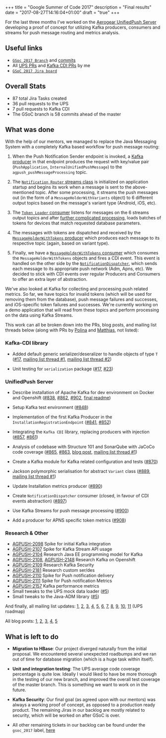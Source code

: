 +++
title = "Google Summer of Code 2017"
description = "Final results"
date = "2017-08-27T14:16:04+01:00"
draft = "true"
+++

For the last three months I've worked on the [Aerogear UnifiedPush Server](https://github.com/aerogear/aerogear-unifiedpush-server) developing a proof of concept for utilizing Kafka producers, consumers and streams for push message routing and metrics analysis.

## Useful links
* [`GSoc 2017 Branch`](https://github.com/aerogear/aerogear-unifiedpush-server/tree/GSOC_2017_kafka) and [commits](https://github.com/aerogear/aerogear-unifiedpush-server/commits/GSOC_2017_kafka)
* All [UPS PRs](https://github.com/aerogear/aerogear-unifiedpush-server/pulls?utf8=✓&q=is%3Apr%20author%3Adimitraz%20) and [Kafka CDI PRs](https://github.com/matzew/kafka-cdi/pulls?q=is%3Apr+author%3Adimitraz) by me
* [`GSoC 2017 Jira board`](https://issues.jboss.org/browse/AGPUSH-2187?jql=labels%20%3D%20gsoc_2017)

## Overall Stats
* 87 total Jira Tasks created
* 36 pull requests to the UPS
* 7 pull requests to Kafka CDI 
* The GSoC branch is 58 commits ahead of the master

## What was done
With the help of our mentors, we managed to replace the Java Messaging System with a completely Kafka based workflow for push message routing: 

1. When the Push Notification Sender endpoint is invoked, a [Kafka producer](https://github.com/aerogear/aerogear-unifiedpush-server/pull/896) in that endpoint produces the request with key/value pair (`PushApplication`, `InternalUnifiedPushMessage`) to the `agpush_pushMessageProcessing` topic. 

2. The [`Notification Router` streams class](https://github.com/aerogear/aerogear-unifiedpush-server/pull/900) is initialized on application startup and begins its work when a message is sent to the above-mentioned topic. After some processing, it streams the push messages out (in the form of a `MessageHolderWithVariants` object) to 6 different output topics based on the message's variant type (Android, iOS, etc). 

3. The [`Token Loader` consumer](https://github.com/aerogear/aerogear-unifiedpush-server/pull/900/commits/0d5407e62ce8b15c1daabda29b56f2e2b85d6cf3) listens for messages on the 6 streams output topics and after [further complicated processing](https://github.com/aerogear/aerogear-unifiedpush-server/blob/5b268fcb80bd66a26b39147777061ff229ed39f9/push/sender/src/main/java/org/jboss/aerogear/unifiedpush/message/token/TokenLoader.java), loads batches of tokens for devices that match requested database parameters.

4. The messages with tokens are dispatched and received by the [`MessageHolderWithTokens` producer](https://github.com/aerogear/aerogear-unifiedpush-server/blob/5b268fcb80bd66a26b39147777061ff229ed39f9/push/sender/src/main/java/org/jboss/aerogear/unifiedpush/message/kafka/MessageHolderWithTokensKafkaProducer.java) which produces each message to its respective topic (again, based on variant type). 

5. Finally, we have a [`MessageHolderWithTokens` consumer](https://github.com/aerogear/aerogear-unifiedpush-server/blob/GSOC_2017_kafka/push/sender/src/main/java/org/jboss/aerogear/unifiedpush/message/kafka/MessageHolderWithTokensKafkaConsumer.java) which consumes the `MessageHolderWithTokens` objects and fires a CDI event. This event is handled on the other side by the [`NotificationDispatcher`](https://github.com/aerogear/aerogear-unifiedpush-server/blob/GSOC_2017_kafka/push/sender/src/main/java/org/jboss/aerogear/unifiedpush/message/NotificationDispatcher.java), which sends each message to its appropriate push network (Adm, Apns, etc).
We decided to stick with CDI events over regular Producers and Consumers to offer an extra layer of abstraction.

We've also looked at Kafka for collecting and processing push related metrics. So far, we have topics for invalid tokens (which will be used for removing them from the database), push message failures and successes, and iOS-specific token failures and successes. 
We're currently working on a demo application that will read from these topics and perform processing on the data using Kafka Streams.

This work can all be broken down into the PRs, blog posts, and mailing list threads below (along with PRs by [Polina](https://github.com/aerogear/aerogear-unifiedpush-server/pulls?q=is%3Apr+author%3Apolinankoleva) and [Matthias](https://github.com/aerogear/aerogear-unifiedpush-server/pulls?q=is%3Apr+author%3Amatzew), not listed):

### Kafka-CDI library
* Added default generic serializer/deseralizer to handle objects of type `T` ([#17](https://github.com/matzew/kafka-cdi/pull/17), [mailing list thread #1](http://lists.jboss.org/pipermail/aerogear-dev/2017-August/012934.html), [mailing list thread #2](http://lists.jboss.org/pipermail/aerogear-dev/2017-August/012951.html))

* Unit testing for `serialization` package ([#17](https://github.com/matzew/kafka-cdi/pull/17), [#23](https://github.com/matzew/kafka-cdi/pull/23))

### UnifiedPush Server
* Describe installation of Apache Kafka for dev environment on Docker and Openshift ([#838](https://github.com/aerogear/aerogear-unifiedpush-server/pull/838), [#862](https://github.com/aerogear/aerogear-unifiedpush-server/pull/862), [#902](https://github.com/aerogear/aerogear-unifiedpush-server/pull/902), [final readme](https://github.com/aerogear/aerogear-unifiedpush-server/tree/GSOC_2017_kafka/kafka))

* Setup Kafka test environment ([#848](https://github.com/aerogear/aerogear-unifiedpush-server/pull/848))

* Implementation of the first Kafka Producer in the `InstallationRegistrationEndpoint` ([#841](https://github.com/aerogear/aerogear-unifiedpush-server/pull/841), [#852](https://github.com/aerogear/aerogear-unifiedpush-server/pull/852))

* Integrating the `Kafka CDI` library, replacing producers with injection ([#857](https://github.com/aerogear/aerogear-unifiedpush-server/pull/857), [#861](https://github.com/aerogear/aerogear-unifiedpush-server/pull/860))

* Analysis of codebase with Structure 101 and SonarQube with JaCoCo code coverage ([#865](https://github.com/aerogear/aerogear-unifiedpush-server/pull/865), [#863](https://github.com/aerogear/aerogear-unifiedpush-server/pull/863), [blog post](https://dimitraz.github.io/blog/post/ups-metrics/), [mailing list thread #1](http://lists.jboss.org/pipermail/aerogear-dev/2017-July/012904.html))

* Create a Kafka module for Kafka related configuration and tests ([#870](https://github.com/aerogear/aerogear-unifiedpush-server/pull/870))

* Jackson polymorphic serialisation for abstract `Variant` class ([#889](https://github.com/aerogear/aerogear-unifiedpush-server/pull/889), [mailing list thread #1](http://lists.jboss.org/pipermail/aerogear-dev/2017-August/012951.html))

* Update Installation metrics producer ([#890](https://github.com/aerogear/aerogear-unifiedpush-server/pull/890))

* Create `NotificationDispatcher` consumer (closed, in favour of CDI events abstraction) ([#897](https://github.com/aerogear/aerogear-unifiedpush-server/pull/897))

* Use Kafka Streams for push message processing ([#900](https://github.com/aerogear/aerogear-unifiedpush-server/pull/900))

* Add a producer for APNS specific token metrics ([#908](https://github.com/aerogear/aerogear-unifiedpush-server/pull/908))

### Research & Other
* [AGPUSH-2098](https://issues.jboss.org/browse/AGPUSH-2098) Spike for initial Kafka integration 
* [AGPUSH-2107](https://issues.jboss.org/browse/AGPUSH-2107) Spike for Kafka Stream API usage
* [AGPUSH-2104](https://issues.jboss.org/browse/AGPUSH-2104) Research Java EE programming model for Kafka
* [AGPUSH-2108](https://issues.jboss.org/browse/AGPUSH-2108), [AGPUSH-2148](https://issues.jboss.org/browse/AGPUSH-2148) Research Kafka on Openshift 
* [AGPUSH-2109](https://issues.jboss.org/browse/AGPUSH-2109) Research Kafka Security
* [AGPUSH-2181](https://issues.jboss.org/browse/AGPUSH-2181) Research custom ser/des
* [AGPUSH-2110](https://issues.jboss.org/browse/AGPUSH-2110) Spike for Push notification delivery
* [AGPUSH-2111](https://issues.jboss.org/browse/AGPUSH-2111) Spike for Push notification Metrics
* [AGPUSH-2157](https://issues.jboss.org/browse/AGPUSH-2157) Kafka performance metrics
* Small tweaks to the UPS mock data loader ([#5](https://github.com/aerogear/ups-mock-data-loader/pull/5))
* Small tweaks to the Java-ADM library  ([#5](https://github.com/aerogear/java-adm/pull/5))

And finally, all mailing list updates: [1](http://lists.jboss.org/pipermail/aerogear-dev/2017-June/012887.html), [2](http://lists.jboss.org/pipermail/aerogear-dev/2017-June/012869.html), [3](http://lists.jboss.org/pipermail/aerogear-dev/2017-July/012894.html), [4](http://lists.jboss.org/pipermail/aerogear-dev/2017-July/012899.html), [5](http://lists.jboss.org/pipermail/aerogear-dev/2017-July/012904.html), [6](http://lists.jboss.org/pipermail/aerogear-dev/2017-July/012914.html), [7](http://lists.jboss.org/pipermail/aerogear-dev/2017-August/012934.html), [8](http://lists.jboss.org/pipermail/aerogear-dev/2017-August/012949.html), [9](http://lists.jboss.org/pipermail/aerogear-dev/2017-August/012955.html), [10](http://lists.jboss.org/pipermail/aerogear-dev/2017-August/012974.html), [11](http://lists.jboss.org/pipermail/aerogear-dev/2017-August/012976.html) (UPS roadmap)

All blog posts: [1](https://dimitraz.github.io/blog/post/welcome/), [2](https://dimitraz.github.io/blog/post/docker-networking/), [3](https://dimitraz.github.io/blog/post/ups-metrics/), [4](https://dimitraz.github.io/blog/post/phase-ii/), [5](https://dimitraz.github.io/blog/post/week-xiii/)


## What is left to do 
* **Migration to HBase**: Our project diverged naturally from the initial proposal. We encountered several unexpected roadbumps and we ran out of time for database migration (which is a huge task within itself). 

* **Unit and integration testing**: The UPS average code coverage percentage is quite low. Ideally I would liked to have be more thorough in the testing of our new branch, and improved the overall test coverage of the master branch. This is something we want to work on in the future.

* **Kafka Security**: Our final goal (as agreed upon with our mentors) was always a working proof of concept, as opposed to a production ready product. The remaining Jiras in our backlog are mostly related to security, which will be worked on after GSoC is over. 

* All other remaining tickets in our backlog can be found under the `gsoc_2017` label, [here](https://issues.jboss.org/browse/AGPUSH-2187?jql=labels%20%3D%20gsoc_2017)

